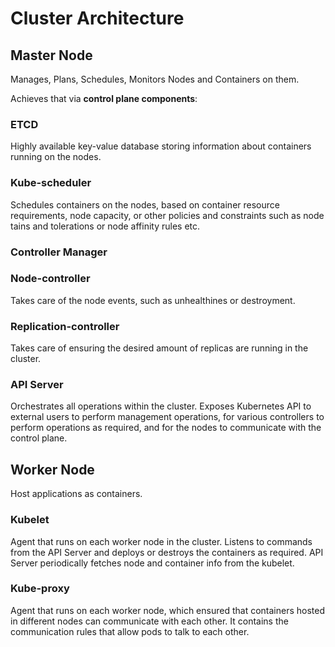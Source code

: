# Cluster Architecture

## Master Node
Manages, Plans, Schedules, Monitors Nodes and Containers on them.

Achieves that via **control plane components**:

### ETCD
Highly available key-value database storing information about containers running on the nodes. 

### Kube-scheduler
Schedules containers on the nodes, based on container resource requirements, node capacity, or other policies and constraints such as node tains and tolerations or node affinity rules etc. 

### Controller Manager

### Node-controller
Takes care of the node events, such as unhealthines or destroyment.

### Replication-controller
Takes care of ensuring the desired amount of replicas are running in the cluster. 

### API Server
Orchestrates all operations within the cluster. Exposes Kubernetes API to external users to perform management operations, for various controllers to perform operations as required, and for the nodes to communicate with the control plane. 

## Worker Node
Host applications as containers.

### Kubelet
Agent that runs on each worker node in the cluster. Listens to commands from the API Server and deploys or destroys the containers as required. API Server periodically fetches node and container info from the kubelet. 

### Kube-proxy
Agent that runs on each worker node, which ensured that containers hosted in different nodes can communicate with each other. It contains the communication rules that allow pods to talk to each other.
 